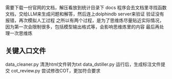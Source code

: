 需要下载一份官网的文档，解压看放到统计目录下 docs
程序会去文档里寻找函数文档，交给LLM来生成问题和解答，然后连上dolphindb server来验证
验证没有报错，再次模拟人工过程
之所以有两个过程，是为了思维炼尽量贴近实际情况，因为第一次会限制很多，包括模型输出格式等，会影响思维炼里的内容
最后再处理一次思维炼

## 关键入口文件
data_cleaner.py 清洗html文件转为txt
data_dstiller.py 运行后，生成标注文件提交
cot_review.py 尝试修改COT，更加符合要求